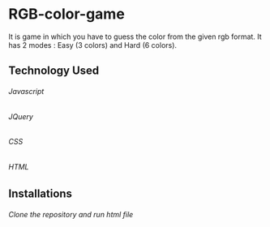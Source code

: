 # RGB-color-game
It is game in which you have to guess the color from the given rgb format. It has 2 modes : Easy (3 colors) and Hard (6 colors).
## Technology Used
###### Javascript
###### JQuery
###### CSS
###### HTML
## Installations
###### Clone the repository and run html file
